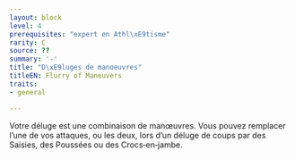```yaml
---
layout: block
level: 4
prerequisites: "expert en Athl\xE9tisme"
rarity: C
source: ??
summary: '-'
title: "D\xE9luges de manoeuvres"
titleEN: Flurry of Maneuvers
traits:
- general

---
```


<p>Votre déluge est une combinaison de manœuvres. Vous pouvez remplacer l’une de vos attaques, ou les deux, lors d’un déluge de coups par des Saisies, des Poussées ou des Crocs‑en‑jambe.</p>